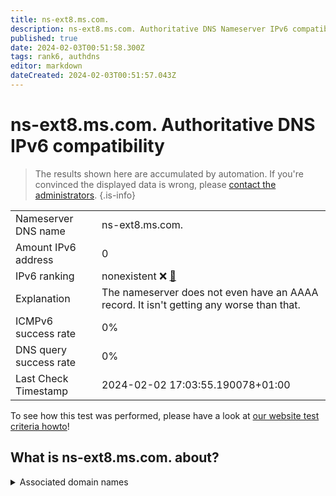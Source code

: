 ```yaml
---
title: ns-ext8.ms.com.
description: ns-ext8.ms.com. Authoritative DNS Nameserver IPv6 compatibility
published: true
date: 2024-02-03T00:51:58.300Z
tags: rank6, authdns
editor: markdown
dateCreated: 2024-02-03T00:51:57.043Z
---
```


# ns-ext8.ms.com. Authoritative DNS IPv6 compatibility

> The results shown here are accumulated by automation. If you're convinced the displayed data is wrong, please [contact the administrators](/howto/chat). 
{.is-info}




|   |   |
| - | - |
| Nameserver DNS name | ns-ext8.ms.com.
| Amount IPv6 address | 0
| IPv6 ranking | nonexistent :x: [🔗](/howto/ranking) |
| Explanation | The nameserver does not even have an AAAA record. It isn't getting any worse than that. |
| ICMPv6 success rate | 0%|
| DNS query success rate | 0% |
| Last Check Timestamp | 2024-02-02 17:03:55.190078+01:00 |

To see how this test was performed, please have a look at [our website test criteria howto](/howto/testcriteria/authdns)!


## What is ns-ext8.ms.com. about?






<details>
<summary>Associated domain names</summary>

www.morganstanley.com

</details>
